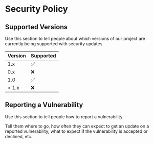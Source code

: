 # Security Policy

## Supported Versions

Use this section to tell people about which versions of our project are
currently being supported with security updates.

| Version | Supported          |
| ------- | ------------------ |
| 1.x   | :white_check_mark: |
| 0.x   | :x:                |
| 1.0   | :white_check_mark: |
| < 1.x   | :x:                |

## Reporting a Vulnerability

Use this section to tell people how to report a vulnerability.

Tell them where to go, how often they can expect to get an update on a
reported vulnerability, what to expect if the vulnerability is accepted or
declined, etc.
